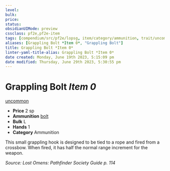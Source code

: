 ```yaml
---
level:
bulk:
price:
status:
obsidianUIMode: preview
cssclass: pf2e,pf2e-item
tags: [compendium/src/pf2e/lopsg, item/category/ammunition, trait/uncommon]
aliases: [Grappling Bolt *Item 0*, "Grappling Bolt"]
title: Grappling Bolt *Item 0*
linter-yaml-title-alias: Grappling Bolt *Item 0*
date created: Monday, June 19th 2023, 5:15:09 pm
date modified: Thursday, June 29th 2023, 5:30:55 pm
---
```


# Grappling Bolt *Item 0*

[uncommon](rules/traits/uncommon.md)  

- **Price** 2 sp
- **Ammunition** [bolt](compendium/equipment/items/bolt.md)
- **Bulk** L
- **Hands** 1
- **Category** Ammunition

This small grappling hook is designed to be tied to a rope and fired from a crossbow. When fired, it has half the normal range increment for the weapon.

*Source: Lost Omens: Pathfinder Society Guide p. 114*
